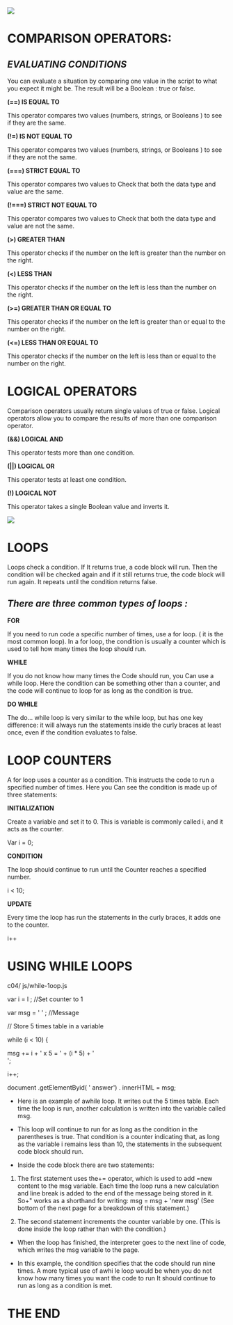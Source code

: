 <img src ="https://encrypted-tbn0.gstatic.com/images?q=tbn:ANd9GcSi1GVyeklIQE3uwsx9ud3XIrZK4slTbpkd9w&usqp=CAU">

# **COMPARISON OPERATORS:**
## ***EVALUATING CONDITIONS***

You can evaluate a situation by comparing one value in the script to what you expect it might be. The result will be a Boolean : true or false. 

**(==) IS EQUAL TO** 

This operator compares two values (numbers, strings, or Booleans ) to see if they are the same.

**(!=) IS NOT EQUAL TO**

This operator compares two values (numbers, strings, or Booleans ) to see if they are not the same.

**(===) STRICT EQUAL TO**

This operator compares two values to Check that both the data type and value are the same. 

**(!===) STRICT NOT EQUAL TO**

This operator compares two values to Check that both the data type and value are not the same.

**(>) GREATER THAN**

This operator checks if the number on the left is greater than the number on the right.

**(<) LESS THAN**

This operator checks if the number on the left is less than the number on the right.

**(>=) GREATER THAN OR EQUAL TO**

This operator checks if the number on the left is greater than or equal to the number on the right.

**(<=) LESS THAN OR EQUAL TO**

This operator checks if the number on the left is less than or equal to the number on the right.


# **LOGICAL OPERATORS**

Comparison operators usually return single values of true or false. Logical operators allow you to compare the results of more than one comparison operator.

**(&&) LOGICAL AND**

This operator tests more than one condition.

**(||) LOGICAL OR**

This operator tests at least one condition.

**(!) LOGICAL NOT**

This operator takes a single Boolean value and inverts it.


<img src ="https://devtutorialspoint.com/wp-content/uploads/2020/11/introduction-to-javascript-11-780x470.png">


# **LOOPS**

Loops check a condition. If It returns true, a code block will run. Then the condition will be checked again and if it still returns true, the code block will run again. It repeats until the condition returns false. 

## ***There are three common types of loops :***

**FOR**

If you need to run code a specific number of times, use a for loop. ( it is the most common loop). In a for loop, the condition is usually a counter which is used to tell how many times the loop should run.

**WHILE**

If you do not know how many times the Code should run, you Can use a while loop. Here the condition can be something other than a counter, and the code will continue to loop for as long as the condition is true.

**DO WHILE**

The do... while loop is very similar to the while loop, but has one key difference: it will always run the statements inside the curly braces at least once, even if the condition evaluates to false.


# **LOOP COUNTERS**

A for loop uses a counter as a condition. This instructs the code to run a specified number of times. Here you Can see the condition is made up of three statements:

**INITIALIZATION**

Create a variable and set it to 0. This is variable is commonly called i, and it acts as the counter.

Var i = 0;

**CONDITION**

The loop should continue to run until the Counter reaches a specified number.

i < 10;

**UPDATE**

Every time the loop has run the statements in the curly braces, it adds one to the counter.

i++


# **USING WHILE LOOPS**

c04/ js/while-1oop.js 

var i = l ;     //Set counter to 1 

var msg = ' ' ; //Message 

// Store 5 times table in a variable 

while (i < 10) { 

msg += i + ' x 5 = ' + (i * 5) + '<br />'; 

i++; 

document .getElementByid( ' answer') . innerHTML = msg; 

* Here is an example of awhile loop. It writes out the 5 times table. Each time the loop is run, another calculation is written into the variable called msg. 

* This loop will continue to run for as long as the condition in the parentheses is true. That condition is a counter indicating that, as long as the variable i remains less than 10, the statements in the subsequent code block should run.

* Inside the code block there are two statements: 

1. The first statement uses the+= operator, which is used to add =new content to the msg variable. Each time the loop runs a new calculation and line break is added to the end of the message being stored in it. So+" works as a shorthand for writing: msg = msg + 'new msg' (See bottom of the next page for a breakdown of this statement.) 

2. The second statement increments the counter variable by one. (This is done inside the loop rather than with the condition.)

* When the loop has finished, the interpreter goes to the next line of code, which writes the msg variable to the page. 

* In this example, the condition specifies that the code should run nine times. A more typical use of awhi le loop would be when you do not know how many times you want the code to run It should continue to run as long as a condition is met. 


# THE END













